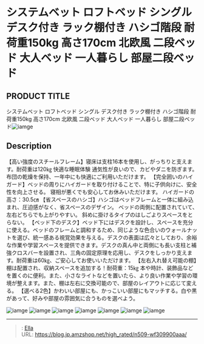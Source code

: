 # システムベット ロフトベッド  シングル  デスク付き  ラック棚付き ハシゴ階段  耐荷重150kg 高さ170cm 北欧風  二段ベッド 大人ベッド 一人暮らし 部屋二段ベッド


## PRODUCT TITLE 

システムベット ロフトベッド  シングル  デスク付き  ラック棚付き ハシゴ階段  耐荷重150kg 高さ170cm 北欧風  二段ベッド 大人ベッド 一人暮らし 部屋二段ベッド![iamge](https://b2bfiles1.gigab2b.cn/image/wkseller/305/20230904_c2c5c317d985116b2de15285a507da94.jpg)

## Description

【高い強度のスチールフレーム】寝床は支柱16本を使用し、がっちりと支えます。耐荷重は120㎏ 快適な睡眠体験 通気性が良いので、カビやダニを防ぎます。 布団の乾燥を保持、一年中にも快適にご利用いただけます。
【完全囲いのハイガード】ベッドの周りにハイガードを取り付けることで、特に子供向けに、安全性を向上させる。 寝相が悪くでも安心してお休みいただけます。 ハイガードの高さ：30.5㎝
【省スペースのハシゴ】ハシゴはベッドフレームと一体に組み込まれ、圧迫感がなく、省スペースのデザイン。 ベッドの両側に配置されていて、左右どちらでも上がりやすい。 斜めに掛けるタイプのはしごよりスペースをとらない。
【ベッド下のデスク】ベッド下にはデスクを設計し、スペースを充分に使える。ベッドのフレームと調和するため、同じような色合いのウォールナットを選び、統一感ある視覚効果を与える。デスクの表面は広々としており、余裕な作業や学習スペースを提供できます。デスクの真ん中と両側にも長い支柱と補強クロスバーを設置され、三角の固定原理を応用し、デスクをしっかり支えます。耐荷重は60㎏、ご安心してお使いいただけます。
【左右入れ替え可能の棚】棚は配置され、収納スペースを追加する！耐荷重：15㎏ 本や時計、装飾品などを置くのに便利。また、小さなライトなどを置いたら、より良い作業や学習の環境が整えます。また、棚は左右に交換可能ので、部屋のレイアウトに応じて変える。
【選べる2色】かわいい部屋にも、かっこいい部屋にもマッチする。白や黒があって、好みや部屋の雰囲気に合うものを選べよう。




![iamge](https://b2bfiles1.gigab2b.cn/image/wkseller/305/20230904_a9c824f8224f14d327a2fa30988bfaba.jpg)
![iamge](https://b2bfiles1.gigab2b.cn/image/wkseller/305/20230904_1b4e649a0028d5bff76816f0af139a38.JPG)
![iamge](https://b2bfiles1.gigab2b.cn/image/wkseller/305/20230904_1ab737e815988b7610d282ad0db46dcf.JPG)
![iamge](https://b2bfiles1.gigab2b.cn/image/wkseller/305/20230904_013ec701aee0b926da1a2a9feb08ac2d.JPG)
![iamge](https://b2bfiles1.gigab2b.cn/image/wkseller/305/20230904_321c28b8f478d0b22c36954c01bb20bb.JPG)
![iamge](https://b2bfiles1.gigab2b.cn/image/wkseller/305/20230908_bc35b8402c6e5e9ba2f2a80bd0f6342d.jpg)
![iamge](https://b2bfiles1.gigab2b.cn/image/wkseller/305/20230908_0a2d6eab2b105c93dae48bbb3b576256.jpg)


---

> : [Ella](https://blog.jp.amzshop.net/)  
> URL: https://blog.jp.amzshop.net/high_rated/n509-wf309900aaa/  

